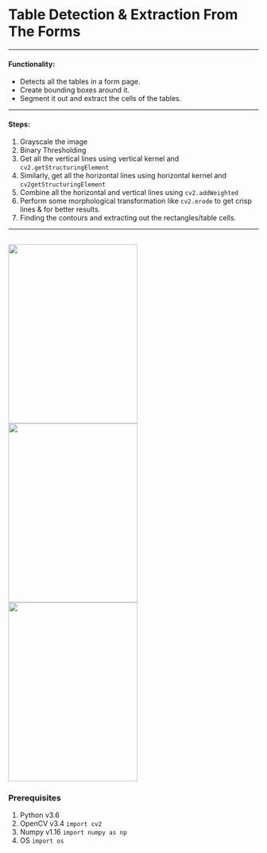 # Table Detection & Extraction From The Forms
---
#### Functionality:
* Detects all the tables in a form page.
* Create bounding boxes around it.
* Segment it out and extract the cells of the tables.
---
#### Steps:
1. Grayscale the image
2. Binary Thresholding
3. Get all the vertical lines using vertical kernel and `cv2.getStructuringElement`
4. Similarly, get all the horizontal lines using horizontal kernel and `cv2getStructuringElement`
5. Combine all the horizontal and vertical lines using `cv2.addWeighted`
6. Perform some morphological transformation like `cv2.erode` to get crisp lines & for better results.
7. Finding the contours and extracting out the rectangles/table cells.
---
<img src="forms/2.png"  width="260" height="360"> <img src="results/table_detect/table_detect__2.png" width="260" height="360"> <img src="results/bb/bb__2.png"  width="260" height="360">
---
### Prerequisites
1. Python v3.6
2. OpenCV v3.4 `import cv2`
3. Numpy v1.16 `import numpy as np`
4. OS `import os`
